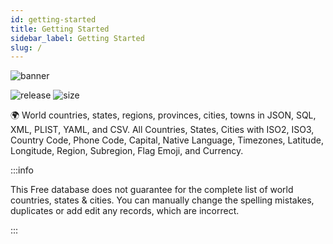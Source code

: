 ```yaml
---
id: getting-started
title: Getting Started
sidebar_label: Getting Started
slug: /
---
```


![banner](https://github.com/dr5hn/countries-states-cities-database/raw/master/.github/banner.png)

![release](https://img.shields.io/github/v/release/dr5hn/countries-states-cities-database?style=flat-square)
![size](https://img.shields.io/github/repo-size/dr5hn/countries-states-cities-database?label=size&style=flat-square)

🌍 World countries, states, regions, provinces, cities, towns in JSON, SQL, XML, PLIST, YAML, and CSV. All Countries, States, Cities with ISO2, ISO3, Country Code, Phone Code, Capital, Native Language, Timezones, Latitude, Longitude, Region, Subregion, Flag Emoji, and Currency.

:::info

This Free database does not guarantee for the complete list of world
countries, states & cities.
You can manually change the spelling mistakes, duplicates
or add edit any records, which are incorrect.

:::
